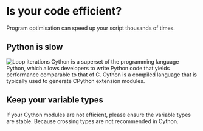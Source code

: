 # Is your code efficient?
Program optimisation can speed up your script thousands of times.

## Python is slow
![Loop iterations](../../image/language_speed.gif "Loop iterations")
Cython is a superset of the programming language Python, which allows developers to write Python code that yields performance comparable to that of C. Cython is a compiled language that is typically used to generate CPython extension modules.

## Keep your variable types
If your Cython modules are not efficient, please ensure the variable types are stable. Because crossing types are not recommended in Cython.